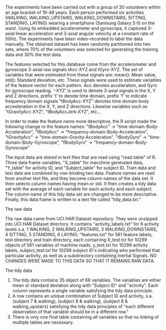 The experiments have been carried out with a group of 30 volunteers within an age bracket of 19-48 years. Each person performed six activities (WALKING, WALKING_UPSTAIRS, WALKING_DOWNSTAIRS, SITTING, STANDING, LAYING) wearing a smartphone (Samsung Galaxy S II) on the waist. Using its embedded accelerometer and gyroscope, it captured 3-axial linear acceleration and 3-axial angular velocity at a constant rate of 50Hz. The experiments have been video-recorded to label the data manually. The obtained dataset has been randomly partitioned into two sets, where 70% of the volunteers was selected for generating the training data and 30% the test data.

The features selected for this database come from the accelerometer and gyroscope 3-axial raw signals tAcc-XYZ and tGyro-XYZ. The set of variables that were estimated from these signals are: mean(): Mean value, std(): Standard deviation, etc. These signals were used to estimate variables of the feature vector for each pattern. Acc denotes acceleration, and Gyro for gyroscope reading. '-XYZ' is used to denote 3-axial signals in the X, Y and Z directions.
prefix 't' to denote time domain, prefix 'f' to indicate frequency domain signals
"tBodyAcc-XYZ" denotes time domain body acceeleration in the X, Y, and Z directions. Likewise variables such as "tGravityAcc-XYZ", "tBodyAccJerk-XYZ", etc...

In order to make the feature name more descriptive, the R script made the following change ro the feature names:
"tBodyAcc" -> "time-domain-Body-Acceleration", "fBodyAcc" -> "frequency-domain-Body-Acceleration", "tGravityAcc" -> "time-domain-Gravity-Acceleration", "tBodyGyro" -> "time-domain-Body-Gyroscope", "fBodyGyro" -> "frequency-domain-Body-Gyroscope"

The input data are stored in text files that are read using "read.table" of R. Three data frame variables, "X_table" for macchine generated data, "Y_table" for activity ID, and "Subject_table" for subject ID. Train data and test date are combined by row-binding two data. Feature names are read from another text file, and they become column names of the data set. It then selects column names having mean or std. It then creates a tidy data set with the average of each variable for each activity and each subject. The column name of  this tidy data set are changed to be more descriptive. Finally, this data frame is written to a text file called "tidy_data.txt."


The raw data

The raw data came from UCI HAR Dataset repository. They were unzipped into UCI HAR Dataset directory. It contains "activity_labels.txt" for 6 activity lavels s.a. 1 WALKING, 2 WALKING_UPSTAIRS, 3 WALKING_DOWNSTAIRS, 4 SITTING, 5 STANDING, 6 LAYING; "features.txt" for 561 feature labels; test directory and train directory, each containing X_test.txt for 10299 objects of 561 variables of machine reads, y_test.txt for 10299 activity labels, subject_test.txt for 10299 subject ID's indicating who performed that particular activity, as well as a subdirectory containing Inertial Signals.
NO CHANGES WERE MADE TO THIS DATA SO THAT IT REMAINS RAW DATA.

The tidy data

1. The tidy data contains 35 object of 68 variables. The variables are either mean or standard deviation along with "Subject ID" and "activity". Each column represents a single variable satisfying the tidy data principle.
2. A row contains an unique combination of Subject ID and activity, s.a. (subject 7 & walking), (subject 8 & walking), (subject 8 & walking_upstairs) satisfying the tidy data principles of "each different observation of that variable should be in a different row."
3. There is only one final table containing all variables so that no linking of multiple tables are necessary.
